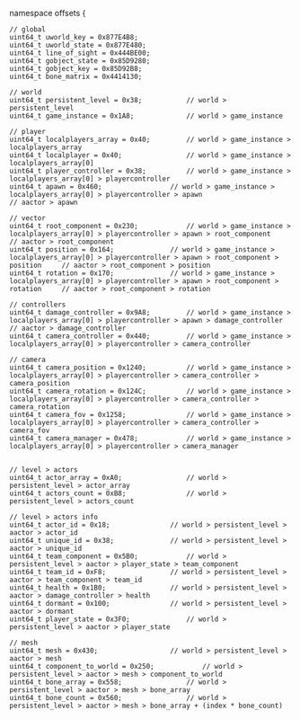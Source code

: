 namespace offsets {

	// global
	uint64_t uworld_key = 0x877E4B8; 
	uint64_t uworld_state = 0x877E480;
	uint64_t line_of_sight = 0x444BE00;
	uint64_t gobject_state = 0x85D9280;
	uint64_t gobject_key = 0x85D92B8;
	uint64_t bone_matrix = 0x4414130;
	
	// world
	uint64_t persistent_level = 0x38;			// world > persistent_level
	uint64_t game_instance = 0x1A8;				// world > game_instance

	// player
	uint64_t localplayers_array = 0x40;			// world > game_instance > localplayers_array
	uint64_t localplayer = 0x40;				// world > game_instance > localplayers_array[0]
	uint64_t player_controller = 0x38;			// world > game_instance > localplayers_array[0] > playercontroller
	uint64_t apawn = 0x460;					// world > game_instance > localplayers_array[0] > playercontroller > apawn									// aactor > apawn

	// vector
	uint64_t root_component = 0x230;			// world > game_instance > localplayers_array[0] > playercontroller > apawn > root_component				// aactor > root_component
	uint64_t position = 0x164;				// world > game_instance > localplayers_array[0] > playercontroller > apawn > root_component > position		// aactor > root_component > position
	uint64_t rotation = 0x170;				// world > game_instance > localplayers_array[0] > playercontroller > apawn > root_component > rotation		// aactor > root_component > rotation
	
	// controllers
	uint64_t damage_controller = 0x9A8;			// world > game_instance > localplayers_array[0] > playercontroller > apawn > damage_controller				// aactor > damage_controller
	uint64_t camera_controller = 0x440;			// world > game_instance > localplayers_array[0] > playercontroller > camera_controller

	// camera
	uint64_t camera_position = 0x1240;			// world > game_instance > localplayers_array[0] > playercontroller > camera_controller > camera_position
	uint64_t camera_rotation = 0x124C;			// world > game_instance > localplayers_array[0] > playercontroller > camera_controller > camera_rotation
	uint64_t camera_fov = 0x1258;				// world > game_instance > localplayers_array[0] > playercontroller > camera_controller > camera_fov
	uint64_t camera_manager = 0x478;			// world > game_instance > localplayers_array[0] > playercontroller > camera_manager


	// level > actors
	uint64_t actor_array = 0xA0;				// world > persistent_level > actor_array
	uint64_t actors_count = 0xB8;				// world > persistent_level > actors_count

	// level > actors info
	uint64_t actor_id = 0x18;				// world > persistent_level > aactor > actor_id
	uint64_t unique_id = 0x38;				// world > persistent_level > aactor > unique_id
	uint64_t team_component = 0x5B0;			// world > persistent_level > aactor > player_state > team_component
	uint64_t team_id = 0xF8;				// world > persistent_level > aactor > team_component > team_id
	uint64_t health = 0x1B0;				// world > persistent_level > aactor > damage_controller > health
	uint64_t dormant = 0x100;				// world > persistent_level > aactor > dormant
	uint64_t player_state = 0x3F0;				// world > persistent_level > aactor > player_state

	// mesh
	uint64_t mesh = 0x430;					// world > persistent_level > aactor > mesh
	uint64_t component_to_world = 0x250;			// world > persistent_level > aactor > mesh > component_to_world
	uint64_t bone_array = 0x558;				// world > persistent_level > aactor > mesh > bone_array
	uint64_t bone_count = 0x560;				// world > persistent_level > aactor > mesh > bone_array + (index * bone_count)